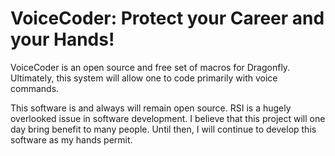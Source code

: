 # VoiceCoder: Protect your Career and your Hands! 
VoiceCoder is an open source and free set of macros for Dragonfly.  Ultimately,
this system will allow one to code primarily with voice commands.

This software is and always will remain open source. RSI is a hugely overlooked
issue in software development. I believe that this project will one day bring
benefit to many people. Until then, I will continue to develop this software as
my hands permit. 
